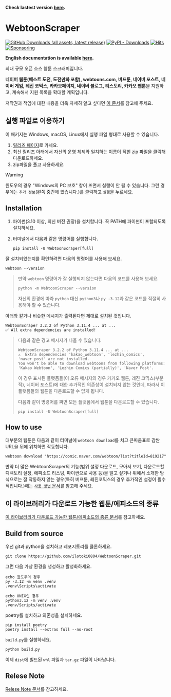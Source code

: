 **Check lastest version [here](https://github.com/ilotoki0804/WebtoonScraper).**
# WebtoonScraper

[![GitHub Downloads (all assets, latest release)](https://img.shields.io/github/downloads/ilotoki0804/WebtoonScraper/latest/total?label=executable%20downloads)](https://github.com/ilotoki0804/WebtoonScraper/releases)
[![PyPI - Downloads](https://img.shields.io/pypi/dm/WebtoonScraper)](https://pypi.org/project/WebtoonScraper/)
[![Hits](https://hits.seeyoufarm.com/api/count/incr/badge.svg?url=https%3A%2F%2Fgithub.com%2Filotoki0804%2FWebtoonScraper&count_bg=%2379C83D&title_bg=%23555555&icon=&icon_color=%23E7E7E7&title=hits&edge_flat=false)](https://github.com/ilotoki0804/WebtoonScraper)
[![Sponsoring](https://img.shields.io/badge/Sponsoring-Toss-blue?logo=GitHub%20Sponsors&logoColor=white)](https://toss.me/ilotoki)

**English documentation is available [here](https://github.com/ilotoki0804/WebtoonScraper/blob/master/docs/README_eng.md).**

최대 규모 오픈 소스 웹툰 스크래퍼입니다.

**네이버 웹툰(베스트 도전, 도전만화 포함), webtoons.com, 버프툰, 네이버 포스트, 네이버 게임, 레진 코믹스, 카카오페이지, 네이버 블로그, 티스토리, 카카오 웹툰**을 지원하고, 계속해서 지원 목록을 확대할 계획입니다.

저작권과 책임에 대한 내용을 더욱 자세히 알고 싶다면 [이 문서](https://github.com/ilotoki0804/WebtoonScraper/blob/master/docs/copyright.md)를 참고해 주세요.

## 실행 파일로 이용하기

이 패키지는 Windows, macOS, Linux에서 실행 파일 형태로 사용할 수 있습니다.

1. [릴리즈 페이지](https://github.com/ilotoki0804/WebtoonScraper/releases)로 가세요.
1. 최신 릴리즈 아래에서 자신의 운영 체제와 일치하는 이름이 적힌 zip 파일을 클릭해 다운로드하세요.
1. zip파일을 풀고 사용하세요.

> [!WARNING]
> 윈도우의 경우 "Windows의 PC 보호" 창이 뜨면서 실행이 안 될 수 있습니다. 그런 경우에는 `추가 정보`(왼쪽 중간에 있습니다.)를 클릭하고 `실행`을 누르세요.

## Installation

1. 파이썬(3.10 이상, 최신 버전 권장)을 설치합니다. 꼭 PATH에 파이썬이 포함되도록 설치하세요.
1. 터미널에서 다음과 같은 명령어를 실행합니다.

    ```console
    pip install -U WebtoonScraper[full]
    ```

잘 설치되었는지를 확인하려면 다음의 명령어를 사용해 보세요.

```console
webtoon --version
```

> 만약 `webtoon` 명령어가 잘 실행되지 않는다면 다음의 코드를 사용해 보세요.
>
> ```console
> python -m WebtoonScraper --version
> ```
>
> 자신의 환경에 따라 `python` 대신 `python3`나 `py -3.12`과 같은 코드를 적절히 사용해야 할 수 있습니다.

아래와 같거나 비슷한 메시지가 출력된다면 제대로 설치된 것입니다.

```console
WebtoonScraper 3.2.2 of Python 3.11.4 ... at ...
✅ All extra dependencies are installed!
```

> 다음과 같은 경고 메시지가 나올 수 있습니다.
>
> ```console
> WebtoonScraper 3.2.2 of Python 3.11.4 ... at ...
> ⚠️  Extra dependencies 'kakao_webtoon', 'lezhin_comics', 'naver_post' are not installed.
> You won't be able to download webtoons from following platforms: 'Kakao Webtoon', 'Lezhin Comics (partially)', 'Naver Post'.
> ```
>
> 이 경우 표시된 플랫폼들(이 오류 메시지의 경우 카카오 웹툰, 레진 코믹스(부분적), 네이버 포스트)에 대한 추가적인 의존성이 설치되지 않는 것인데, 따라서 이 플랫폼들의 웹툰을 다운로드할 수 없게 됩니다.
>
> 다음과 같이 명령어를 짜면 모든 플랫폼에서 웹툰을 다운로드할 수 있습니다.
>
> ```console
> pip install -U WebtoonScraper[full]
> ```

## How to use

대부분의 웹툰은 다음과 같이 터미널에 `webtoon download`를 치고 큰따옴표로 감싼 URL을 뒤에 위치하면 작동합니다.

```console
webtoon download "https://comic.naver.com/webtoon/list?titleId=819217"
```

만약 더 많은 WebtoonScraper의 기능(범위 설정 다운로드, 모아서 보기, 다운로드할 디렉토리 설정, 에피소드 리스팅, 파이썬으로 사용 등)을 알고 싶거나 위에서 소개한 방식으로는 잘 작동하지 않는 경우(특히 버프툰, 레진코믹스의 경우 추가적인 설정이 필수적입니다.)에는 [`사용 방법` 문서](https://github.com/ilotoki0804/WebtoonScraper/blob/master/docs/how_to_use.md)를 참고해 주세요.

## 이 라이브러리가 다운로드 가능한 웹툰/에피소드의 종류

[이 라이브러리가 다운로드 가능한 웹툰/에피소드의 종류 문서](https://github.com/ilotoki0804/WebtoonScraper/blob/master/docs/download_availability.md)를 참고하세요.

## Build from source

우선 git과 python을 설치하고 레포지토리를 클론하세요.

```console
git clone https://github.com/ilotoki0804/WebtoonScraper.git
```

그런 다음 가상 환경을 생성하고 활성화하세요.

```console
echo 윈도우의 경우
py -3.12 -m venv .venv
.venv\Scripts\activate

echo UNIX인 경우
python3.12 -m venv .venv
.venv/Scripts/activate
```

poetry를 설치하고 의존성을 설치하세요.

```console
pip install poetry
poetry install --extras full --no-root
```

`build.py`를 실행하세요.

```console
python build.py
```

이제 `dist`에 빌드된 `whl` 파일과 `tar.gz` 파일이 나타납니다.

## Relese Note

[Relese Note 문서](https://github.com/ilotoki0804/WebtoonScraper/blob/master/docs/releases.md)를 참고하세요.
